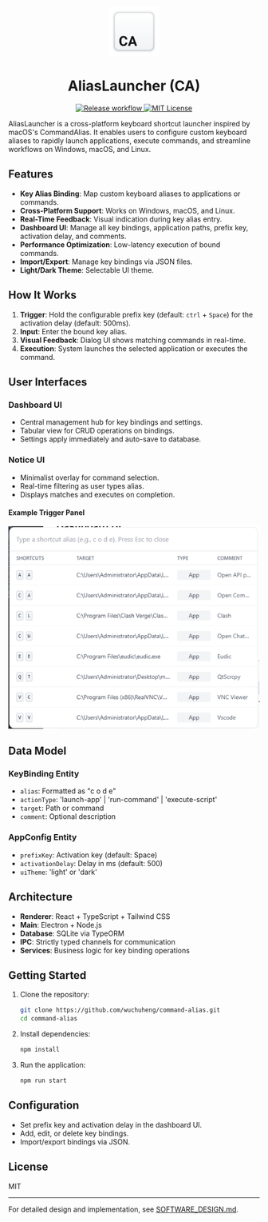 <p align="center">
<img src="./src/renderer/assets/logo.svg" alt="Logo" width="100">
</p>
<h1 align='center'> AliasLauncher (CA) </h1>

<p align="center">
    <a href="https://github.com/wuchuheng/command-alias/actions/workflows/release.yml">
        <img src="https://github.com/wuchuheng/command-alias/actions/workflows/release.yml/badge.svg" alt="Release workflow">
    </a>
    <a href="https://opensource.org/licenses/MIT">
        <img src="https://img.shields.io/badge/License-MIT-yellow.svg" alt="MIT License" />
    </a>
</p>

AliasLauncher is a cross-platform keyboard shortcut launcher inspired by macOS's CommandAlias. It enables users to configure custom keyboard aliases to rapidly launch applications, execute commands, and streamline workflows on Windows, macOS, and Linux.

## Features

- **Key Alias Binding**: Map custom keyboard aliases to applications or commands.
- **Cross-Platform Support**: Works on Windows, macOS, and Linux.
- **Real-Time Feedback**: Visual indication during key alias entry.
- **Dashboard UI**: Manage all key bindings, application paths, prefix key, activation delay, and comments.
- **Performance Optimization**: Low-latency execution of bound commands.
- **Import/Export**: Manage key bindings via JSON files.
- **Light/Dark Theme**: Selectable UI theme.

## How It Works

1. **Trigger**: Hold the configurable prefix key (default: `ctrl` + `Space`) for the activation delay (default: 500ms).
2. **Input**: Enter the bound key alias.
3. **Visual Feedback**: Dialog UI shows matching commands in real-time.
4. **Execution**: System launches the selected application or executes the command.

## User Interfaces

### Dashboard UI

- Central management hub for key bindings and settings.
- Tabular view for CRUD operations on bindings.
- Settings apply immediately and auto-save to database.

### Notice UI

- Minimalist overlay for command selection.
- Real-time filtering as user types alias.
- Displays matches and executes on completion.

#### Example Trigger Panel

![Trigger Panel](./src/renderer/assets/example.png)

## Data Model

### KeyBinding Entity

- `alias`: Formatted as "c o d e"
- `actionType`: 'launch-app' | 'run-command' | 'execute-script'
- `target`: Path or command
- `comment`: Optional description

### AppConfig Entity

- `prefixKey`: Activation key (default: Space)
- `activationDelay`: Delay in ms (default: 500)
- `uiTheme`: 'light' or 'dark'

## Architecture

- **Renderer**: React + TypeScript + Tailwind CSS
- **Main**: Electron + Node.js
- **Database**: SQLite via TypeORM
- **IPC**: Strictly typed channels for communication
- **Services**: Business logic for key binding operations

## Getting Started

1. Clone the repository:
   ```bash
   git clone https://github.com/wuchuheng/command-alias.git
   cd command-alias
   ```
2. Install dependencies:
   ```bash
   npm install
   ```
3. Run the application:
   ```bash
   npm run start
   ```

## Configuration

- Set prefix key and activation delay in the dashboard UI.
- Add, edit, or delete key bindings.
- Import/export bindings via JSON.

## License

MIT

---

For detailed design and implementation, see [SOFTWARE_DESIGN.md](SOFTWARE_DESIGN.md).
